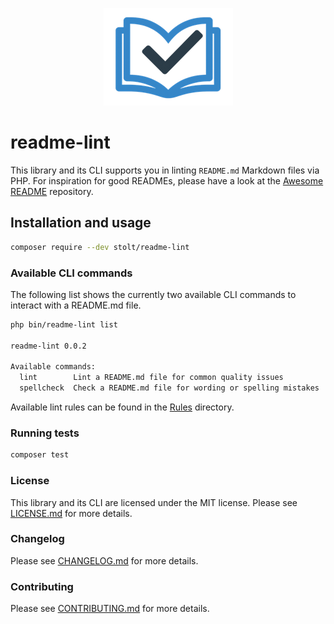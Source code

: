 <p align="center">
    <img src="readme-lint-logo.png"
         alt="Readme-lint logo"
         title="Readme-lint logo">
</p>

# readme-lint

This library and its CLI supports you in linting `README.md` Markdown files via PHP. For inspiration for good READMEs,
please have a look at the [Awesome README](https://github.com/matiassingers/awesome-readme) repository.

## Installation and usage

```bash
composer require --dev stolt/readme-lint
```

### Available CLI commands
The following list shows the currently two available CLI commands to interact with a README.md file.

``` bash
php bin/readme-lint list

readme-lint 0.0.2

Available commands:
  lint        Lint a README.md file for common quality issues
  spellcheck  Check a README.md file for wording or spelling mistakes
```

Available lint rules can be found in the [Rules](src/Rules) directory.

### Running tests

``` bash
composer test
```

### License

This library and its CLI are licensed under the MIT license. Please see [LICENSE.md](LICENSE.md) for more details.

### Changelog

Please see [CHANGELOG.md](CHANGELOG.md) for more details.

### Contributing

Please see [CONTRIBUTING.md](.github/CONTRIBUTING.md) for more details.

